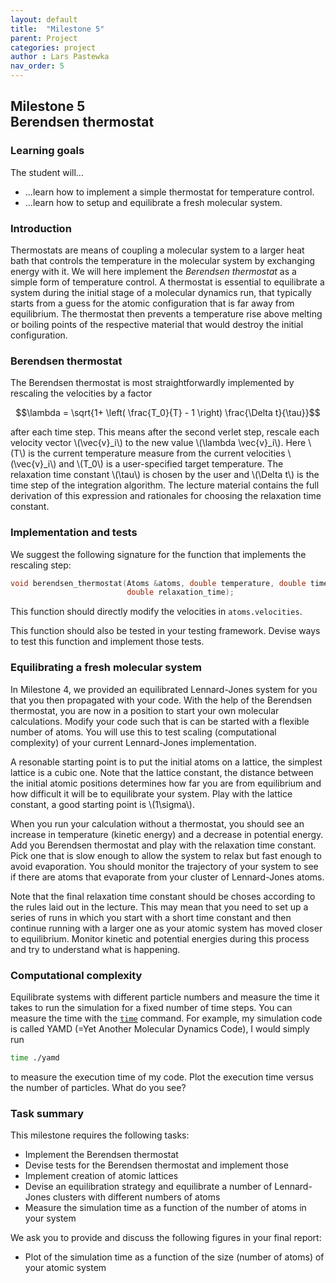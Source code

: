 ```yaml
---
layout: default
title:  "Milestone 5"
parent: Project
categories: project
author : Lars Pastewka
nav_order: 5
---
```


## Milestone 5 <br/> Berendsen thermostat

### Learning goals

The student will...
* ...learn how to implement a simple thermostat for temperature control.
* ...learn how to setup and equilibrate a fresh molecular system.

### Introduction

Thermostats are means of coupling a molecular system to a larger heat bath that controls the
temperature in the molecular system by exchanging energy with it. We will here implement the _Berendsen thermostat_
as a simple form of temperature control. A thermostat is essential to equilibrate a system during
the initial stage of a molecular dynamics run, that typically starts from a guess for the atomic
configuration that is far away from equilibrium. The thermostat then prevents a temperature rise above melting or
boiling points of the respective material that would destroy the initial configuration.

### Berendsen thermostat

The Berendsen thermostat is most straightforwardly implemented by rescaling the velocities by a factor

$$\lambda = \sqrt{1+ \left( \frac{T_0}{T} - 1 \right) \frac{\Delta t}{\tau}}$$

after each time step. This means after the second verlet step, rescale each velocity vector \\(\vec{v}_i\\) to the new value \\(\lambda \vec{v}_i\\). Here \\(T\\) is the current temperature measure from the current velocities \\(\vec{v}_i\\) and \\(T_0\\) is a user-specified target temperature. The relaxation time constant \\(\tau\\) is chosen by the user and \\(\Delta t\\) is the time step of the integration algorithm. The lecture material contains the full derivation of this expression and rationales for choosing the relaxation time constant.

### Implementation and tests

We suggest the following signature for the function that implements the rescaling step:
```c++
void berendsen_thermostat(Atoms &atoms, double temperature, double timestep,
                          double relaxation_time);
```
This function should directly modify the velocities in `atoms.velocities`.

This function should also be tested in your testing framework. Devise ways to test this function and implement those tests.

### Equilibrating a fresh molecular system

In Milestone 4, we provided an equilibrated Lennard-Jones system for you that you then propagated with your code. With the help
of the Berendsen thermostat, you are now in a position to start your own molecular calculations. Modify your code such that is can
be started with a flexible number of atoms. You will use this to test scaling (computational complexity) of your current
Lennard-Jones implementation.

A resonable starting point is to put the initial atoms on a lattice, the simplest lattice is a cubic one. Note that the lattice constant, the distance between the initial atomic positions determines how far you are from equilibrium and how difficult it will
be to equilibrate your system. Play with the lattice constant, a good starting point is \\(1\sigma\\).

When you run your calculation without a thermostat, you should see an increase in temperature (kinetic energy) and a decrease in potential energy. Add you Berendsen thermostat and play with the relaxation time constant. Pick one that is slow enough to allow the system to relax but fast enough to avoid evaporation. You should monitor the trajectory of your system to see if there are atoms
that evaporate from your cluster of Lennard-Jones atoms.

Note that the final relaxation time constant should be choses according to the rules laid out in the lecture. This may mean that you need to set up a series of runs in which you start with a short time constant and then continue running with a larger one as
your atomic system has moved closer to equilibrium. Monitor kinetic and potential energies during this process and try to understand what is happening.

### Computational complexity

Equilibrate systems with different particle numbers and measure the time it takes to run the simulation for a fixed number of time steps. You can measure the time with the [`time`](https://www.gnu.org/software/time/) command. For example, my simulation code is called YAMD (=Yet Another Molecular Dynamics Code), I would simply run
```bash
time ./yamd
```
to measure the execution time of my code. Plot the execution time versus the number of particles. What do you see?

### Task summary

This milestone requires the following tasks:

* Implement the Berendsen thermostat
* Devise tests for the Berendsen thermostat and implement those
* Implement creation of atomic lattices
* Devise an equilibration strategy and equilibrate a number of Lennard-Jones clusters with different numbers of atoms
* Measure the simulation time as a function of the number of atoms in your system

We ask you to provide and discuss the following figures in your final report:

* Plot of the simulation time as a function of the size (number of atoms) of your atomic system
